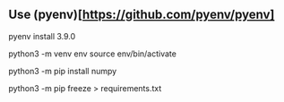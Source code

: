 ## Use (pyenv)[https://github.com/pyenv/pyenv]
pyenv install 3.9.0

python3 -m venv env
source env/bin/activate

python3 -m pip install numpy

python3 -m pip freeze > requirements.txt